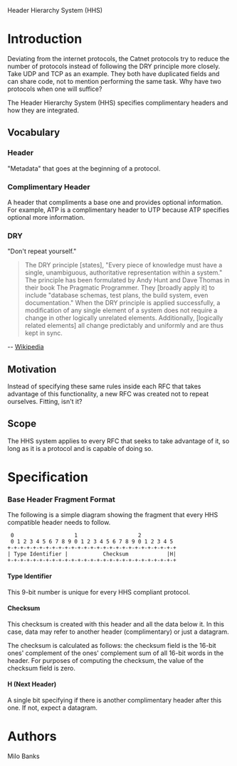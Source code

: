 Header Hierarchy System (HHS)

# Introduction
Deviating from the internet protocols, the Catnet protocols try to reduce the number of protocols instead of following the DRY principle more closely. Take UDP and TCP as an example. They both have duplicated fields and can share code, not to mention performing the same task. Why have two protocols when one will suffice?

The Header Hierarchy System (HHS) specifies complimentary headers and how they are integrated.

## Vocabulary

### Header
"Metadata" that goes at the beginning of a protocol.

### Complimentary Header
A header that compliments a base one and provides optional information. For example, ATP is a complimentary header to UTP because ATP specifies optional more information.

### DRY
"Don't repeat yourself."

> The DRY principle [states], "Every piece of knowledge must have a single, unambiguous, authoritative representation within a system." The principle has been formulated by Andy Hunt and Dave Thomas in their book The Pragmatic Programmer. They [broadly apply it] to include "database schemas, test plans, the build system, even documentation." When the DRY principle is applied successfully, a modification of any single element of a system does not require a change in other logically unrelated elements. Additionally, [logically related elements] all change predictably and uniformly and are thus kept in sync.

-- [Wikipedia](https://en.wikipedia.org/wiki/Don%27t_repeat_yourself)

## Motivation
Instead of specifying these same rules inside each RFC that takes advantage of this functionality, a new RFC was created not to repeat ourselves. Fitting, isn't it?

## Scope
The HHS system applies to every RFC that seeks to take advantage of it, so long as it is a protocol and is capable of doing so.

# Specification

### Base Header Fragment Format
The following is a simple diagram showing the fragment that every HHS compatible header needs to follow.

~~~
 0                   1                   2
 0 1 2 3 4 5 6 7 8 9 0 1 2 3 4 5 6 7 8 9 0 1 2 3 4 5
+-+-+-+-+-+-+-+-+-+-+-+-+-+-+-+-+-+-+-+-+-+-+-+-+-+-+
| Type Identifier |           Checksum            |H|
+-+-+-+-+-+-+-+-+-+-+-+-+-+-+-+-+-+-+-+-+-+-+-+-+-+-+
~~~

#### Type Identifier
This 9-bit number is unique for every HHS compliant protocol.

#### Checksum
This checksum is created with this header and all the data below it. In this case, data may refer to another header (complimentary) or just a datagram.

The checksum is calculated as follows: the checksum field is the 16-bit ones' complement of the ones' complement sum of all 16-bit words in the header. For purposes of computing the checksum, the value of the checksum field is zero.

#### H (Next Header)
A single bit specifying if there is another complimentary header after this one. If not, expect a datagram.

# Authors
Milo Banks
